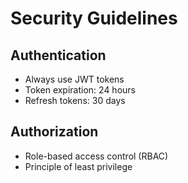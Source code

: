# Security Guidelines

## Authentication

- Always use JWT tokens
- Token expiration: 24 hours
- Refresh tokens: 30 days

## Authorization

- Role-based access control (RBAC)
- Principle of least privilege
